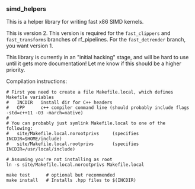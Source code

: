 ### simd_helpers

This is a helper library for writing fast x86 SIMD kernels.

This is version 2.  This version is required for the `fast_clippers` and `fast_transforms`
branches of rf_pipelines.  For the `fast_detrender` branch, you want version 1.

This library is currently in an "initial hacking" stage, and will be hard to use until it gets more documentation!
Let me know if this should be a higher priority.

Compilation instructions:
```
# First you need to create a file Makefile.local, which defines Makefile variables
#   INCDIR   install dir for C++ headers
#   CPP      c++ compiler command line (should probably include flags -std=c++11 -O3 -march=native)
#
# You can probably just symlink Makefile.local to one of the following:
#   site/Makefile.local.norootprivs     (specifies INCDIR=$HOME/include)
#   site/Makefile.local.rootprivs       (specifies INCDIR=/usr/local/include)

# Assuming you're not installing as root
ln -s site/Makefile.local.norootprivs Makefile.local

make test      # optional but recommended
make install   # Installs .hpp files to $(INCDIR)
```
